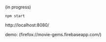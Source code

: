 (in progress)

```npm start```

http://localhost:8080/

demo:
(firefox://movie-gems.firebaseapp.com/)
